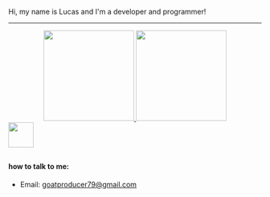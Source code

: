 Hi, my name is Lucas and I'm a developer and programmer!
***
<div align="center">
  <a href="https://github.com/goatzin">
  <img height="180em" src="https://github-readme-stats.vercel.app/api?username=goatzin&show_icons=true&theme=synthwave&include_all_commits=true&count_private=true"/>
  <img height="180em" src="https://github-readme-stats.vercel.app/api/top-langs/?username=goatzin&layout=compact&langs_count=7&theme=synthwave"/>
  </a>
</div>
<img height="50em" src="https://cdn.jsdelivr.net/gh/devicons/devicon/icons/php/php-plain.svg" />

##
#### how to talk to me:
* Email: goatproducer79@gmail.com
